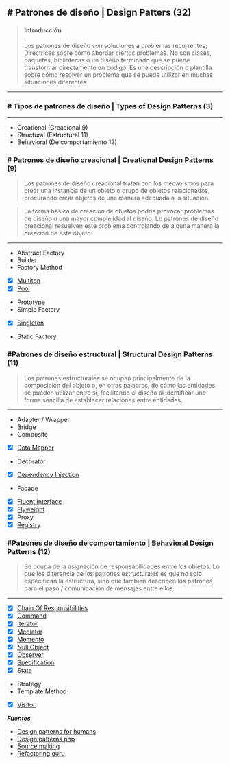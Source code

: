 ## \# Patrones de diseño | Design Patters (32)

> #### Introducción
>Los patrones de diseño son soluciones a problemas recurrentes; Directrices sobre cómo abordar ciertos problemas. No son clases, paquetes, bibliotecas o un diseño terminado que se puede transformar directamente en código. Es una descripción o plantilla sobre cómo resolver un problema que se puede utilizar en muchas situaciones diferentes.
---

### \# Tipos de patrones de diseño | Types of Design Patterns (3)
---

- Creational (Creacional 9)
- Structural (Estructural 11)
- Behavioral (De comportamiento 12)


### \# Patrones de diseño creacional | Creational Design Patterns (9)

>Los patrones de diseño creacional tratan con los mecanismos para crear una instancia de un objeto o grupo de objetos relacionados, procurando crear objetos de una manera adecuada a la situación. 

>La forma básica de creación de objetos podría provocar problemas de diseño o una mayor complejidad al diseño. Lo patrones de diseño creacional resuelven este problema controlando de alguna manera la creación de este objeto.


---

- Abstract Factory
- Builder
- Factory Method
- [x] [Multiton](https://github.com/shortymolinari/Design-Patterns/tree/master/DesignPatterns/Creational/Multiton "Multiton")
- [x] [Pool](https://github.com/shortymolinari/Design-Patterns/tree/master/DesignPatterns/Creational/Pool "Pool")
- Prototype
- Simple Factory
- [x] [Singleton](https://github.com/shortymolinari/Design-Patterns/tree/master/DesignPatterns/Creational/Singleton "Singleton")
- Static Factory


### \#Patrones de diseño estructural | Structural Design Patterns (11)

> Los patrones estructurales se ocupan principalmente de la composición del objeto o, en otras palabras, de cómo las entidades se pueden utilizar entre sí, facilitando el diseño al identificar una forma sencilla de establecer relaciones entre entidades.

---


- Adapter / Wrapper
- Bridge
- Composite
- [x] [Data Mapper](https://github.com/shortymolinari/Design-Patterns/tree/master/DesignPatterns/Structural/DataMapper)
- Decorator
- [x] [Dependency Injection](https://github.com/shortymolinari/Design-Patterns/tree/master/DesignPatterns/Structural/DependencyInjection "Dependency Injection")
- Facade
- [x] [Fluent Interface](https://github.com/shortymolinari/Design-Patterns/tree/master/DesignPatterns/Structural/FluentInterface "Fluent Interface")
- [x] [Flyweight](https://github.com/shortymolinari/Design-Patterns/tree/master/DesignPatterns/Structural/Flyweight "Flyweight")
- [x] [Proxy](https://github.com/shortymolinari/Design-Patterns/tree/master/DesignPatterns/Structural/Proxy "Proxy")
- [x] [Registry](https://github.com/shortymolinari/Design-Patterns/tree/master/DesignPatterns/Structural/Registry "Registry")

### \#Patrones de diseño de comportamiento | Behavioral Design Patterns (12)

>Se ocupa de la asignación de responsabilidades entre los objetos. Lo que los diferencia de los patrones estructurales es que no solo especifican la estructura, sino que también describen los patrones para el paso / comunicación de mensajes entre ellos. 
___


- [x] [Chain Of Responsibilities](https://github.com/shortymolinari/Design-Patterns/tree/master/DesignPatterns/Behavioral/Command)
- [x] [Command](https://github.com/shortymolinari/Design-Patterns/tree/master/DesignPatterns/Behavioral/Command)
- [x] [Iterator](https://github.com/shortymolinari/Design-Patterns/tree/master/DesignPatterns/Behavioral/Iterator)
- [x] [Mediator](https://github.com/shortymolinari/Design-Patterns/tree/master/DesignPatterns/Behavioral/Mediator)
- [x] [Memento](https://github.com/shortymolinari/Design-Patterns/tree/master/DesignPatterns/Behavioral/Memento)
- [x] [Null Object](https://github.com/shortymolinari/Design-Patterns/tree/master/DesignPatterns/Behavioral/NullObject)
- [x] [Observer](https://github.com/shortymolinari/Design-Patterns/tree/master/DesignPatterns/Behavioral/Observer)
- [x] [Specification](https://github.com/shortymolinari/Design-Patterns/tree/master/DesignPatterns/Behavioral/Specification)
- [x] [State](https://github.com/shortymolinari/Design-Patterns/tree/master/DesignPatterns/Behavioral/State)
- Strategy
- Template Method
- [x] [Visitor](https://github.com/shortymolinari/Design-Patterns/tree/master/DesignPatterns/Behavioral/Visitor)

***Fuentes***

- [Design patterns for humans](https://github.com/kamranahmedse/design-patterns-for-humans)
- [Design patterns php](https://designpatternsphp.readthedocs.io/en/latest/README.html)
- [Source making](https://sourcemaking.com/design_patterns/)
- [Refactoring guru](https://refactoring.guru/design-patterns)
